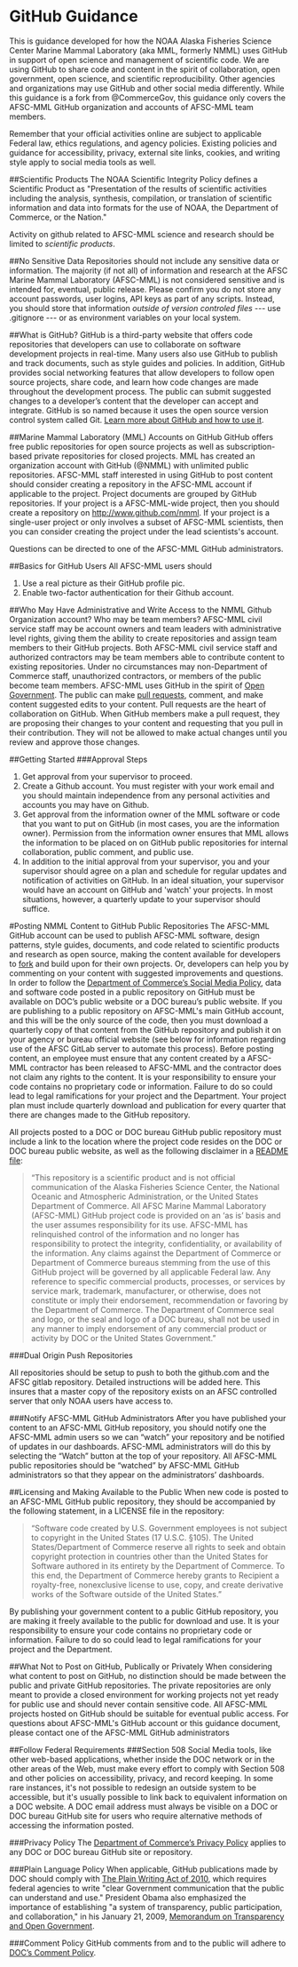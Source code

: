 # GitHub Guidance
This is guidance developed for how the NOAA Alaska Fisheries Science Center Marine Mammal Laboratory (aka MML, formerly NMML) uses GitHub in support of open science and management of scientific code. We are using GitHub to share code and content in the spirit of collaboration, open government, open science, and scientific reproducibility. Other agencies and organizations may use GitHub and other social media differently. While this guidance is a fork from @CommerceGov, this guidance only covers the AFSC-MML GitHub organization and accounts of AFSC-MML team members.

Remember that your official activities online are subject to applicable Federal law, ethics regulations, and agency policies. Existing policies and guidance for accessibility, privacy, external site links, cookies, and writing style apply to social media tools as well.

##Scientific Products
The NOAA Scientific Integrity Policy defines a Scientific Product as "Presentation of the results of scientific activities including the analysis, synthesis, compilation, or translation of scientific information and data into formats for the use of NOAA, the Department of Commerce, or the Nation."

Activity on github related to AFSC-MML science and research should be limited to *scientific products*.

##No Sensitive Data
Repositories should not include any sensitive data or information. The majority (if not all) of information and research at the AFSC Marine Mammal Laboratory (AFSC-MML) is not considered sensitive and is intended for, eventual, public release. Please confirm you do not store any account passwords, user logins, API keys as part of any scripts. Instead, you should store that information *outside of version controled files* --- use .gitignore --- or as environment variables on your local system.

##What is GitHub?
GitHub is a third-party website that offers code repositories that developers can use to collaborate on software development projects in real-time. Many users also use GitHub to publish and track documents, such as style guides and policies. In addition, GitHub provides social networking features that allow developers to follow open source projects, share code, and learn how code changes are made throughout the development process. The public can submit suggested changes to a developer’s content that the developer can accept and integrate. GitHub is so named because it uses the open source version control system called Git. [Learn more about GitHub and how to use it](https://github.com/about).

##Marine Mammal Laboratory (MML) Accounts on GitHub
GitHub offers free public repositories for open source projects as well as subscription-based private repositories for closed projects. MML has created an organization account with GitHub (@NMML) with unlimited public repositories. AFSC-MML staff interested in using GitHub to post content should consider creating a repository in the AFSC-MML account if applicable to the project. Project documents are grouped by GitHub repositories. If your project is a AFSC-MML-wide project, then you should create a repository on http://www.github.com/nmml. If your project is a single-user project or only involves a subset of AFSC-MML scientists, then you can consider creating the project under the lead scientists's account. 

Questions can be directed to one of the AFSC-MML GitHub administrators.

##Basics for GitHub Users
All AFSC-MML users should 

1. Use a real picture as their GitHub profile pic.
2. Enable two-factor authentication for their Github account. 


##Who May Have Administrative and Write Access to the NMML Github Organization account? Who may be team members?
AFSC-MML civil service staff may be account owners and team leaders with administrative level rights, giving them the ability to create repositories and assign team members to their GitHub projects. Both AFSC-MML civil service staff and authorized contractors may be team members able to contribute content to existing repositories. Under no circumstances may non-Department of Commerce staff, unauthorized contractors, or members of the public become team members. AFSC-MML uses GitHub in the spirit of [Open Government](http://www.whitehouse.gov/open). The public can make [pull requests](https://help.github.com/articles/using-pull-requests/), comment, and make content suggested edits to your content. Pull requests are the heart of collaboration on GitHub. When GitHub members make a pull request, they are proposing their changes to your content and requesting that you pull in their contribution. They will not be allowed to make actual changes until you review and approve those changes.

##Getting Started
###Approval Steps
1.	Get approval from your supervisor to proceed.
2.	Create a Github account. You must register with your work email and you should maintain independence from any personal activities and accounts you may have on Github. 
3.	Get approval from the information owner of the MML software or code that you want to put on GitHub (in most cases, you are the information owner). Permission from the information owner ensures that MML allows the information to be placed on on GitHub public repositories for internal collaboration, public comment, and public use.
4.	In addition to the initial approval from your supervisor, you and your supervisor should agree on a plan and schedule for regular updates and notification of activities on GitHub. In an ideal situation, your supervisor would have an account on GitHub and 'watch' your projects. In most situations, however, a quarterly update to your supervisor should suffice.

#Posting NMML Content to GitHub Public Repositories
The AFSC-MML GitHub account can be used to publish AFSC-MML software, design patterns, style guides, documents, and code related to scientific products and research as open source, making the content available for developers to [fork](https://help.github.com/articles/fork-a-repo/) and build upon for their own projects. Or, developers can help you by commenting on your content with suggested improvements and questions. In order to follow the [Department of Commerce’s Social Media Policy](http://ocio.os.doc.gov/ITPolicyandPrograms/Policy___Standards/PROD01_009476), data and software code posted in a public repository on GitHub must be available on DOC’s public website or a DOC bureau’s public website. If you are publishing to a public repository on AFSC-MML's main GitHub account, and this will be the only source of the code, then you must download a quarterly copy of that content from the GitHub repository and publish it on your agency or bureau official website (see below for information regarding use of the AFSC GitLab server to automate this process). Before posting content, an employee must ensure that any content created by a AFSC-MML contractor has been released to AFSC-MML and the contractor does not claim any rights to the content. It is your responsibility to ensure your code contains no proprietary code or information. Failure to do so could lead to legal ramifications for your project and the Department. Your project plan must include quarterly download and publication for every quarter that there are changes made to the GitHub repository. 

All projects posted to a DOC or DOC bureau GitHub public repository must include a link to the location where the project code resides on the DOC or DOC bureau public website, as well as the following disclaimer in a [README file](http://www.wikihow.com/Write-a-Read-Me): 

> “This repository is a scientific product and is not official communication of the Alaska Fisheries Science Center, the National Oceanic and Atmospheric Administration, or the United States Department of Commerce. All AFSC Marine Mammal Laboratory (AFSC-MML) GitHub project code is provided on an ‘as is’ basis and the user assumes responsibility for its use. AFSC-MML has relinquished control of the information and no longer has responsibility to protect the integrity, confidentiality, or availability of the information. Any claims against the Department of Commerce or Department of Commerce bureaus stemming from the use of this GitHub project will be governed by all applicable Federal law. Any reference to specific commercial products, processes, or services by service mark, trademark, manufacturer, or otherwise, does not constitute or imply their endorsement, recommendation or favoring by the Department of Commerce. The Department of Commerce seal and logo, or the seal and logo of a DOC bureau, shall not be used in any manner to imply endorsement of any commercial product or activity by DOC or the United States Government.”

###Dual Origin Push Repositories

All repositories should be setup to push to both the github.com and the AFSC gitlab repository. Detailed instructions will be added here. This insures that a master copy of the repository exists on an AFSC controlled server that only NOAA users have access to.

###Notify AFSC-MML GitHub Administrators
After you have published your content to an AFSC-MML GitHub repository, you should notify one the AFSC-MML admin users so we can “watch” your repository and be notified of updates in our dashboards.  AFSC-MML administrators will do this by selecting the “Watch” button at the top of your repository.  All AFSC-MML public repositories should be “watched” by AFSC-MML GitHub administrators so that they appear on the administrators’ dashboards.  

##Licensing and Making Available to the Public
When new code is posted to an AFSC-MML GitHub public repository, they should be accompanied by the following statement, in a LICENSE file in the repository:

>“Software code created by U.S. Government employees is not subject to copyright in the United States (17 U.S.C. §105). The United States/Department of Commerce reserve all rights to seek and obtain copyright protection in countries other than the United States for Software authored in its entirety by the Department of Commerce.  To this end, the Department of Commerce hereby grants to Recipient a royalty-free, nonexclusive license to use, copy, and create derivative works of the Software outside of the United States.”

By publishing your government content to a public GitHub repository, you are making it freely available to the public for download and use. It is your responsibility to ensure your code contains no proprietary code or information. Failure to do so could lead to legal ramifications for your project and the Department.

##What Not to Post on GitHub, Publically or Privately
When considering what content to post on GitHub, no distinction should be made between the public and private GitHub repositories. The private repositories are only meant to provide a closed environment for working projects not yet ready for public use and should never contain sensitive code. All AFSC-MML projects hosted on GitHub should be suitable for eventual public access. For questions about AFSC-MML's GitHub account or this guidance document, please contact one of the AFSC-MML GitHub administrators

##Follow Federal Requirements
###Section 508
Social Media tools, like other web-based applications, whether inside the DOC network or in the other areas of the Web, must make every effort to comply with Section 508 and other policies on accessibility, privacy, and record keeping. In some rare instances, it's not possible to redesign an outside system to be accessible, but it's usually possible to link back to equivalent information on a DOC website. A DOC email address must always be visible on a DOC or DOC bureau GitHub site for users who require alternative methods of accessing the information posted.

###Privacy Policy
The [Department of Commerce’s Privacy Policy](http://www.commerce.gov/privacy-policy) applies to any DOC or DOC bureau GitHub site or repository.

###Plain Language Policy
When applicable, GitHub publications made by DOC should comply with [The Plain Writing Act of
2010](http://www.commerce.gov/plain-language), which requires federal agencies to write "clear Government communication that the public can understand and use." President Obama also emphasized the importance of establishing "a system of transparency, public participation, and collaboration," in his January 21, 2009, [Memorandum on Transparency and Open Government](http://www.whitehouse.gov/the_press_office/TransparencyandOpenGovernment).

###Comment Policy
GitHub comments from and to the public will adhere to [DOC’s Comment Policy](http://www.commerce.gov/comment-policy).
